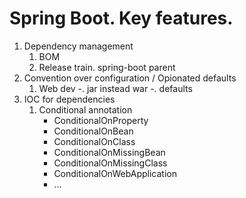 # Spring Boot. Key features.

1. Dependency management
    1. BOM
    2. Release train. spring-boot parent
1. Convention over configuration / Opionated defaults
    1. Web dev
        -. jar instead war
        -. defaults
1. IOC for dependencies
    1. Conditional annotation
        - ConditionalOnProperty
        - ConditionalOnBean
        - ConditionalOnClass
        - ConditionalOnMissingBean
        - ConditionalOnMissingClass
        - ConditionalOnWebApplication
        - ...
